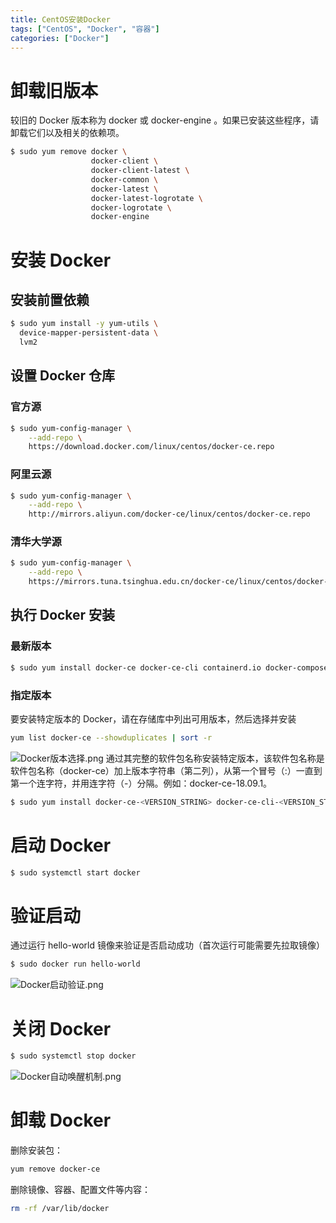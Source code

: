 ```yaml
---
title: CentOS安装Docker
tags: ["CentOS", "Docker", "容器"]
categories: ["Docker"]
---
```


# 卸载旧版本
较旧的 Docker 版本称为 docker 或 docker-engine 。如果已安装这些程序，请卸载它们以及相关的依赖项。
```bash
$ sudo yum remove docker \
                  docker-client \
                  docker-client-latest \
                  docker-common \
                  docker-latest \
                  docker-latest-logrotate \
                  docker-logrotate \
                  docker-engine
```
<!-- more -->
# 安装 Docker
## 安装前置依赖
```bash
$ sudo yum install -y yum-utils \
  device-mapper-persistent-data \
  lvm2
```
## 设置 Docker 仓库
### 官方源
```bash
$ sudo yum-config-manager \
    --add-repo \
    https://download.docker.com/linux/centos/docker-ce.repo
```
### 阿里云源
```bash
$ sudo yum-config-manager \
    --add-repo \
    http://mirrors.aliyun.com/docker-ce/linux/centos/docker-ce.repo
```
### 清华大学源
```bash
$ sudo yum-config-manager \
    --add-repo \
    https://mirrors.tuna.tsinghua.edu.cn/docker-ce/linux/centos/docker-ce.repo
```
## 执行 Docker 安装
### 最新版本
```bash
$ sudo yum install docker-ce docker-ce-cli containerd.io docker-compose-plugin
```
### 指定版本
要安装特定版本的 Docker，请在存储库中列出可用版本，然后选择并安装
```bash
yum list docker-ce --showduplicates | sort -r
```
![Docker版本选择.png](Docker版本选择.png)
通过其完整的软件包名称安装特定版本，该软件包名称是软件包名称（docker-ce）加上版本字符串（第二列），从第一个冒号（:）一直到第一个连字符，并用连字符（-）分隔。例如：docker-ce-18.09.1。
```bash
$ sudo yum install docker-ce-<VERSION_STRING> docker-ce-cli-<VERSION_STRING> containerd.io
```
# 启动 Docker
```bash
$ sudo systemctl start docker
```
# 验证启动
通过运行 hello-world 镜像来验证是否启动成功（首次运行可能需要先拉取镜像）
```bash
$ sudo docker run hello-world
```
![Docker启动验证.png](Docker启动验证.png)
# 关闭 Docker
```bash
$ sudo systemctl stop docker
```
![Docker自动唤醒机制.png](Docker自动唤醒机制.png)
# 卸载 Docker
删除安装包：
```bash
yum remove docker-ce
```
删除镜像、容器、配置文件等内容：
```bash
rm -rf /var/lib/docker
```















